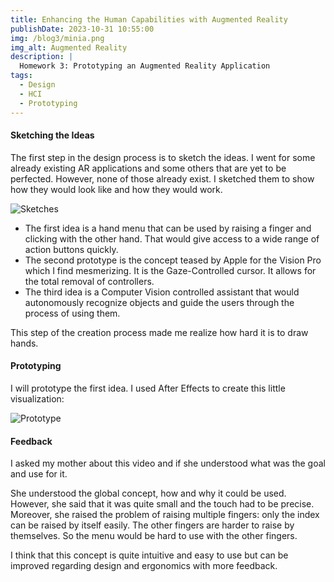 ```yaml
---
title: Enhancing the Human Capabilities with Augmented Reality
publishDate: 2023-10-31 10:55:00
img: /blog3/minia.png
img_alt: Augmented Reality
description: |
  Homework 3: Prototyping an Augmented Reality Application
tags:
  - Design
  - HCI
  - Prototyping
---
```


#### Sketching the Ideas

The first step in the design process is to sketch the ideas. I went for some already existing AR applications and some others that are yet to be perfected. However, none of those already exist. I sketched them to show how they would look like and how they would work.

![Sketches](/hw3/proto.jpg)

- The first idea is a hand menu that can be used by raising a finger and clicking with the other hand. That would give access to a wide range of action buttons quickly.
- The second prototype is the concept teased by Apple for the Vision Pro which I find mesmerizing. It is the Gaze-Controlled cursor. It allows for the total removal of controllers.
- The third idea is a Computer Vision controlled assistant that would autonomously recognize objects and guide the users through the process of using them.

This step of the creation process made me realize how hard it is to draw hands.

#### Prototyping

I will prototype the first idea. I used After Effects to create this little visualization:

![Prototype](/hw3/rendu.gif)

#### Feedback

I asked my mother about this video and if she understood what was the goal and use for it.

She understood the global concept, how and why it could be used. However, she said that it was quite small and the touch had to be precise. Moreover, she raised the problem of raising multiple fingers: only the index can be raised by itself easily. The other fingers are harder to raise by themselves. So the menu would be hard to use with the other fingers.

I think that this concept is quite intuitive and easy to use but can be improved regarding design and ergonomics with more feedback.
